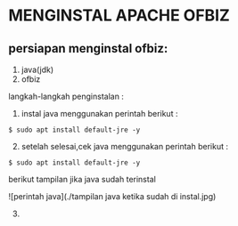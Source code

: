 
# MENGINSTAL APACHE OFBIZ

## persiapan menginstal ofbiz:
1. java(jdk)
2. ofbiz

langkah-langkah penginstalan :
1. instal java menggunakan perintah berikut :
```
$ sudo apt install default-jre -y
```
2. setelah selesai,cek java menggunakan perintah berikut :
 ```
$ sudo apt install default-jre -y
 ```
berikut tampilan jika java sudah terinstal

![perintah java](./tampilan java ketika sudah di instal.jpg)

3. 
